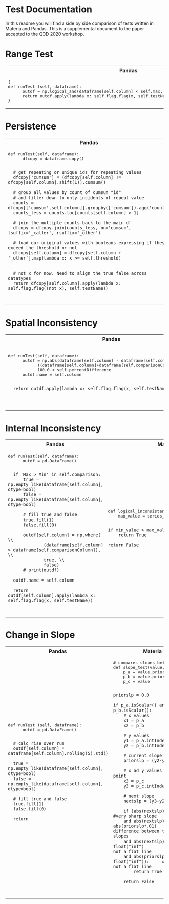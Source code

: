 # Test Documentation

In this readme you will find a side by side comparison of tests written in Materia and Pandas. This is a supplemental document to the paper accepted to the QOD 2020 workshop.

# Range Test

<table>
<tr>
<th>
Pandas
</th>
<th>
Materia
</th>
</tr>

<tr>
<td>
<pre>
{
def runTest (self, dataframe):
      outdf = np.logical_and(dataframe[self.column] < self.max, dataframe[self.column] > self.min)
      return outdf.apply(lambda x: self.flag.flag(x, self.testName))
}
</pre>
</td>
<td>
<pre>
def range_test(value):
    return (value < -20 or value > 20)
</pre>
</td>
</tr>
</table>


# Persistence

<table>
<tr>
<th>
Pandas
</th>
<th>
Materia
</th>
</tr>

<tr>
<td>
<pre>
def runTest(self, dataframe):
      dfcopy = dataframe.copy()

      # get repeating or unique ids for repeating values
      dfcopy['cumsum'] = (dfcopy[self.column] != dfcopy[self.column].shift(1)).cumsum()

      # group all values by count of cumsum "id"
      # and filter down to only incidents of repeat value
      counts = dfcopy[['cumsum',self.column]].groupby(['cumsum']).agg('count')
      counts_less = counts.loc[counts[self.column] > 1]

      # join the multiple counts back to the main df
      dfcopy = dfcopy.join(counts_less, on='cumsum', lsuffix='_caller', rsuffix='_other')

      # load our original values with booleans expressing if they exceed the threshold or not
      dfcopy[self.column] = dfcopy[self.column + '_other'].map(lambda x: x >= self.threshold)


      # not x for now. Need to align the true false across datatypes
      return dfcopy[self.column].apply(lambda x: self.flag.flag((not x), self.testName))
</pre>
</td>
<td>
<pre>
def rv_test(value):
    n = 3
    if not value.isnan():
        if value == value.prior(n):
            return True
    return False

</pre>
</td>
</tr>
</table>

# Spatial Inconsistency

<table>
<tr>
<th>
Pandas
</th>
<th>
Materia
</th>
</tr>

<tr>
<td>
<pre>
def runTest(self, dataframe):
      outdf = np.abs(dataframe[self.column] - dataframe[self.comparisonColumn]) / \\
            ((dataframe[self.column]+dataframe[self.comparisonColumn]/2.0)) * \\
            100.0 < self.percentDifference
      outdf.name = self.column

      return outdf.apply(lambda x: self.flag.flag(x, self.testName))
</pre>
</td>
<td>
<pre>
def spatial_inconsistency(value, i):
    comp_val = series_max_10.value().at(value)
    threshold = abs(value * 2)

    if comp_val > (value + threshold) or comp_val < (value - threshold):
        return True

    return False

</pre>
</td>
</tr>
</table>


# Internal Inconsistency

<table>
<tr>
<th>
Pandas
</th>
<th>
Materia
</th>
</tr>

<tr>
<td>
<pre>
def runTest(self, dataframe):
      outdf = pd.DataFrame()

      if 'Max > Min' in self.comparison:
          true = np.empty_like(dataframe[self.column], dtype=bool)
          false = np.empty_like(dataframe[self.column], dtype=bool)

          # fill true and false
          true.fill(1)
          false.fill(0)

          outdf[self.column] = np.where( \\
                  (dataframe[self.column] > dataframe[self.comparisonColumn]), \\
                  true, \\
                  false)
          # print(outdf)

      outdf.name = self.column

      return outdf[self.column].apply(lambda x: self.flag.flag(x, self.testName))
</pre>
</td>
<td>
<pre>
def logical_inconsistency_min(min_value):
    max_value = series_max.value().at(min_value)

    if min_value > max_value:
        return True

    return False
</pre>
</td>
</tr>
</table>


# Change in Slope

<table>
<tr>
<th>
Pandas
</th>
<th>
Materia
</th>
</tr>

<tr>
<td>
<pre>
def runTest (self, dataframe):
      outdf = pd.DataFrame()

      # calc rise over run
      outdf[self.column] = dataframe[self.column].rolling(5).std()

      true = np.empty_like(dataframe[self.column], dtype=bool)
      false = np.empty_like(dataframe[self.column], dtype=bool)

      # fill true and false
      true.fill(1)
      false.fill(0)

      return
</pre>
</td>
<td>
<pre>
# compares slopes between values
def slope_test(value, i):
    p_a = value.prior(2)[0]
    p_b = value.prior(2)[1]
    p_c = value

    priorslp = 0.0

    if p_a.isScalar() and p_b.isScalar():
        # x values
        x1 = p_a
        x2 = p_b

        # y values
        y1 = p_a.intIndex()
        y2 = p_b.intIndex()

        # current slope
        priorslp = (y2-y1)/(x2-x1)

        # x ad y values for next point
        x3 = p_c
        y3 = p_c.intIndex()

        # next slope
        nextslp = (y3-y2)/(x3-x2)

        if (abs(nextslp) < .1                   #very sharp slope
        and abs(nextslp) < abs(priorslp*.01)    #big difference between the two slopes
        and abs(nextslp) != float("inf")        #slope is not a flat line
        and abs(priorslp) != float("inf")):     #slope is not a flat line
            return True

        return False

</pre>
</td>
</tr>
</table>

